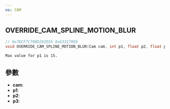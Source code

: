 ```yaml
---
ns: CAM
---
```

## OVERRIDE_CAM_SPLINE_MOTION_BLUR

```c
// 0x7DCF7C708D292D55 0x633179E6
void OVERRIDE_CAM_SPLINE_MOTION_BLUR(Cam cam, int p1, float p2, float p3);
```

```
Max value for p1 is 15.  
```

## 參數
* **cam**: 
* **p1**: 
* **p2**: 
* **p3**: 

